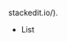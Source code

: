
stackedit.io/).

 - List 

<!--stackedit_data:
eyJoaXN0b3J5IjpbOTc0MzAwMDY3LC0xMTEyODY0NTY1LC0zMj
g3NzEzNiwtMjA4ODc0NjYxMiwxOTU3ODQxODIyXX0=
-->